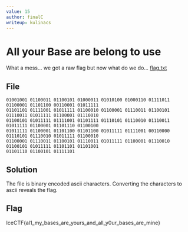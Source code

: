 ```yaml
---
value: 15
author: finalC
writeup: kulinacs
---
```


# All your Base are belong to use

What a mess... we got a raw flag but now what do we do... [flag.txt](https://play.icec.tf/problem-static/flag_63c24d48595eae318c9a174f37ffb0f128758e5c16fea0ffebf12b0ba5f5b26a.txt)

## File

	01001001 01100011 01100101 01000011 01010100 01000110 01111011 01100001 01101100 00110001 01011111
	01101101 01111001 01011111 01100010 01100001 01110011 01100101 01110011 01011111 01100001 01110010
	01100101 01011111 01111001 01101111 01110101 01110010 01110011 01011111 01100001 01101110 01100100
	01011111 01100001 01101100 01101100 01011111 01111001 00110000 01110101 01110010 01011111 01100010
	01100001 01110011 01100101 01110011 01011111 01100001 01110010 01100101 01011111 01101101 01101001
	01101110 01100101 01111101

## Solution

The file is binary encoded ascii characters. Converting the characters to ascii reveals the flag.

## Flag

IceCTF{al1_my_bases_are_yours_and_all_y0ur_bases_are_mine}
